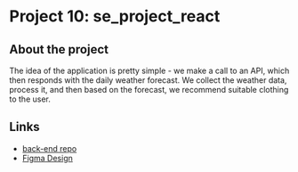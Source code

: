 # Project 10: se_project_react

## About the project

The idea of the application is pretty simple - we make a call to an API, which then responds with the daily weather forecast. We collect the weather data, process it, and then based on the forecast, we recommend suitable clothing to the user.

## Links

- [back-end repo](https://github.com/Dbishop15/se_project_express)
- [Figma Design](https://www.figma.com/file/DTojSwldenF9UPKQZd6RRb/Sprint-10%3A-WTWR)
